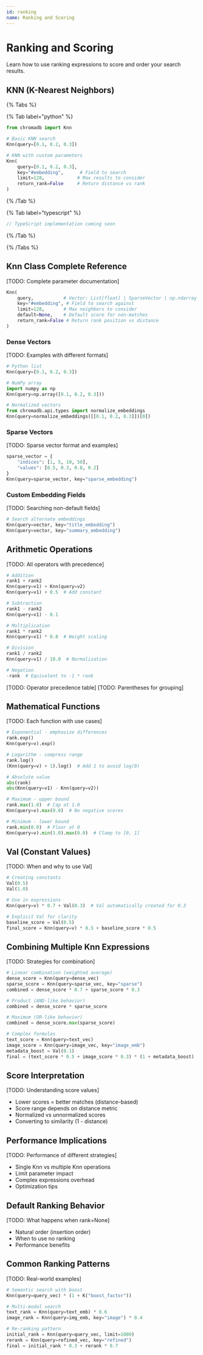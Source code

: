 ```yaml
---
id: ranking
name: Ranking and Scoring
---
```


# Ranking and Scoring

Learn how to use ranking expressions to score and order your search results.

## KNN (K-Nearest Neighbors)

{% Tabs %}

{% Tab label="python" %}
```python
from chromadb import Knn

# Basic KNN search
Knn(query=[0.1, 0.2, 0.3])

# KNN with custom parameters
Knn(
    query=[0.1, 0.2, 0.3],
    key="#embedding",      # Field to search
    limit=128,            # Max results to consider
    return_rank=False     # Return distance vs rank
)
```
{% /Tab %}

{% Tab label="typescript" %}
```typescript
// TypeScript implementation coming soon
```
{% /Tab %}

{% /Tabs %}

## Knn Class Complete Reference

[TODO: Complete parameter documentation]
```python
Knn(
    query,           # Vector: List[float] | SparseVector | np.ndarray
    key="#embedding", # Field to search against
    limit=128,       # Max neighbors to consider
    default=None,    # Default score for non-matches
    return_rank=False # Return rank position vs distance
)
```

### Dense Vectors

[TODO: Examples with different formats]
```python
# Python list
Knn(query=[0.1, 0.2, 0.3])

# NumPy array
import numpy as np
Knn(query=np.array([0.1, 0.2, 0.3]))

# Normalized vectors
from chromadb.api.types import normalize_embeddings
Knn(query=normalize_embeddings([[0.1, 0.2, 0.3]])[0])
```

### Sparse Vectors

[TODO: Sparse vector format and examples]
```python
sparse_vector = {
    "indices": [1, 5, 10, 50],
    "values": [0.5, 0.3, 0.8, 0.2]
}
Knn(query=sparse_vector, key="sparse_embedding")
```

### Custom Embedding Fields

[TODO: Searching non-default fields]
```python
# Search alternate embeddings
Knn(query=vector, key="title_embedding")
Knn(query=vector, key="summary_embedding")
```

## Arithmetic Operations

[TODO: All operators with precedence]
```python
# Addition
rank1 + rank2
Knn(query=v1) + Knn(query=v2)
Knn(query=v1) + 0.5  # Add constant

# Subtraction
rank1 - rank2
Knn(query=v1) - 0.1

# Multiplication
rank1 * rank2
Knn(query=v1) * 0.8  # Weight scaling

# Division
rank1 / rank2
Knn(query=v1) / 10.0  # Normalization

# Negation
-rank  # Equivalent to -1 * rank
```

[TODO: Operator precedence table]
[TODO: Parentheses for grouping]

## Mathematical Functions

[TODO: Each function with use cases]
```python
# Exponential - emphasize differences
rank.exp()
Knn(query=v).exp()

# Logarithm - compress range
rank.log()
(Knn(query=v) + 1).log()  # Add 1 to avoid log(0)

# Absolute value
abs(rank)
abs(Knn(query=v1) - Knn(query=v2))

# Maximum - upper bound
rank.max(1.0)  # Cap at 1.0
Knn(query=v).max(0.0)  # No negative scores

# Minimum - lower bound
rank.min(0.0)  # Floor at 0
Knn(query=v).min(1.0).max(0.0)  # Clamp to [0, 1]
```

## Val (Constant Values)

[TODO: When and why to use Val]
```python
# Creating constants
Val(0.5)
Val(1.0)

# Use in expressions
Knn(query=v) * 0.7 + Val(0.3)  # Val automatically created for 0.3

# Explicit Val for clarity
baseline_score = Val(0.5)
final_score = Knn(query=v) * 0.5 + baseline_score * 0.5
```

## Combining Multiple Knn Expressions

[TODO: Strategies for combination]
```python
# Linear combination (weighted average)
dense_score = Knn(query=dense_vec)
sparse_score = Knn(query=sparse_vec, key="sparse")
combined = dense_score * 0.7 + sparse_score * 0.3

# Product (AND-like behavior)
combined = dense_score * sparse_score

# Maximum (OR-like behavior)
combined = dense_score.max(sparse_score)

# Complex formulas
text_score = Knn(query=text_vec)
image_score = Knn(query=image_vec, key="image_emb")
metadata_boost = Val(0.1)
final = (text_score * 0.5 + image_score * 0.3) * (1 + metadata_boost)
```

## Score Interpretation

[TODO: Understanding score values]
- Lower scores = better matches (distance-based)
- Score range depends on distance metric
- Normalized vs unnormalized scores
- Converting to similarity (1 - distance)

## Performance Implications

[TODO: Performance of different strategies]
- Single Knn vs multiple Knn operations
- Limit parameter impact
- Complex expressions overhead
- Optimization tips

## Default Ranking Behavior

[TODO: What happens when rank=None]
- Natural order (insertion order)
- When to use no ranking
- Performance benefits

## Common Ranking Patterns

[TODO: Real-world examples]
```python
# Semantic search with boost
Knn(query=query_vec) * (1 + K("boost_factor"))

# Multi-modal search
text_rank = Knn(query=text_emb) * 0.6
image_rank = Knn(query=img_emb, key="image") * 0.4

# Re-ranking pattern
initial_rank = Knn(query=query_vec, limit=1000)
rerank = Knn(query=refined_vec, key="refined") 
final = initial_rank * 0.3 + rerank * 0.7
```